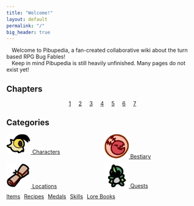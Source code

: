 ```yaml
---
title: "Welcome!"
layout: default
permalink: "/"
big_header: true
---
```

&emsp;Welcome to Pibupedia, a fan-created collaborative wiki about the turn based RPG Bug Fables!  
&emsp;Keep in mind Pibupedia is still heavily unfinished. Many pages do not exist yet! 

## Chapters
<div class="stagger__children--8" style='display: flex;gap: 20px;flex-wrap: wrap;justify-content: center;'>
<a href="/chapters/1" class="battle__button">1</a>
<a href="/chapters/2" class="battle__button battle__button--venus">2</a>
<a href="/chapters/3" class="battle__button battle__button--hive">3</a>
<a href="/chapters/4" class="battle__button battle__button--sand">4</a>
<a href="/chapters/5" class="battle__button battle__button--swamp">5</a>
<a href="/chapters/6" class="battle__button battle__button--fog">6</a>
<a href="/chapters/7" class="battle__button battle__button--deadlands">7</a>
</div>

## Categories
<div style='display:grid;grid-template-columns: 1fr 1fr;gap:10px;'>
    <a class='menu__item' href='/characters/'>
        <img src="/assets/images/icons/vihead.png">
        Characters
    </a>
    <a class='menu__item' href='/bestiary/'>
        <img src="/assets/images/icons/bestiary.png">
        Bestiary
    </a>
    <a class='menu__item' href='/locations/'>
        <img src="/assets/images/icons/map.png">
        Locations
    </a>
    <a class='menu__item' href='/quests/'>
        <img src="/assets/images/icons/kabbudoll.png">
        Quests
    </a>
</div>
<div style="display:flex;gap:10px;padding-top:10px;">
    <a class='menu__item menu__item--small' href='/items/'>Items</a>
    <a class='menu__item menu__item--small' href='/recipes/'>Recipes</a>
    <a class='menu__item menu__item--small' href='/medals/'>Medals</a>
    <a class='menu__item menu__item--small' href='/skills/'>Skills</a>
    <a class='menu__item menu__item--small' href='/lore-books/'>Lore Books</a>
</div>


